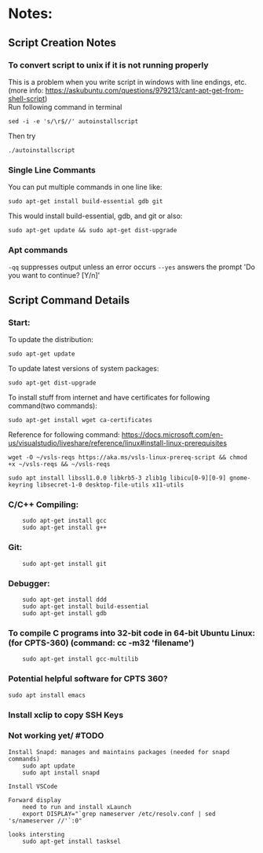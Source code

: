 # Notes:
## Script Creation Notes
### To convert script to unix if it is not running properly
This is a problem when you write script in windows with line endings, etc. (more info: https://askubuntu.com/questions/979213/cant-apt-get-from-shell-script)<br>
Run following command in terminal
```
sed -i -e 's/\r$//' autoinstallscript
```
Then try
```
./autoinstallscript
```
### Single Line Commants
You can put multiple commands in one line like:
```
sudo apt-get install build-essential gdb git
```
This would install build-essential, gdb, and git
or also:
```
sudo apt-get update && sudo apt-get dist-upgrade
```
### Apt commands
`-qq` suppresses output unless an error occurs
`--yes` answers the prompt 'Do you want to continue? [Y/n]'

## Script Command Details
### Start:
To update the distribution:
```
sudo apt-get update
```
To update latest versions of system packages: 
```
sudo apt-get dist-upgrade
```
To install stuff from internet and have certificates for following command(two commands):
```
sudo apt-get install wget ca-certificates
```
Reference for following command: https://docs.microsoft.com/en-us/visualstudio/liveshare/reference/linux#install-linux-prerequisites
```
wget -O ~/vsls-reqs https://aka.ms/vsls-linux-prereq-script && chmod +x ~/vsls-reqs && ~/vsls-reqs
```
```
sudo apt install libssl1.0.0 libkrb5-3 zlib1g libicu[0-9][0-9] gnome-keyring libsecret-1-0 desktop-file-utils x11-utils
```

### C/C++ Compiling:
```
    sudo apt-get install gcc
    sudo apt-get install g++
```
### Git:
```
    sudo apt-get install git
```
### Debugger:
```
    sudo apt-get install ddd
    sudo apt-get install build-essential 
    sudo apt-get install gdb
```
### To compile C programs into 32-bit code in 64-bit Ubuntu Linux: (for CPTS-360) (command: cc -m32 'filename')
```
    sudo apt-get install gcc-multilib
```
### Potential helpful software for CPTS 360?
    sudo apt install emacs

### Install xclip to copy SSH Keys
    

### Not working yet/ #TODO
    Install Snapd: manages and maintains packages (needed for snapd commands)
        sudo apt update
        sudo apt install snapd
    
    Install VSCode

    Forward display
        need to run and install xLaunch
        export DISPLAY="`grep nameserver /etc/resolv.conf | sed 's/nameserver //'`:0"

    looks intersting
        sudo apt-get install tasksel